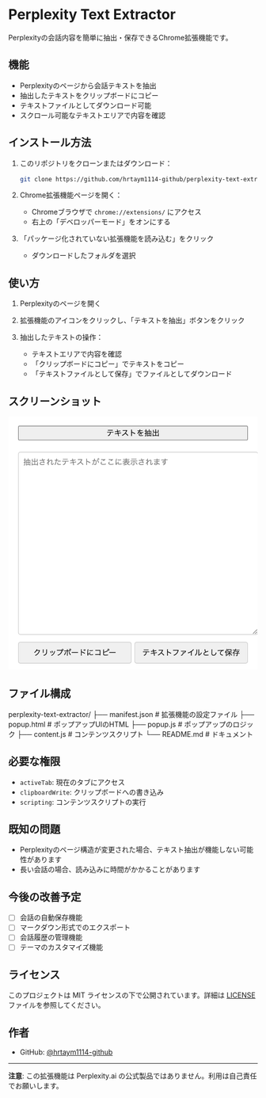 # Perplexity Text Extractor

Perplexityの会話内容を簡単に抽出・保存できるChrome拡張機能です。

## 機能

- Perplexityのページから会話テキストを抽出
- 抽出したテキストをクリップボードにコピー
- テキストファイルとしてダウンロード可能
- スクロール可能なテキストエリアで内容を確認

## インストール方法

1. このリポジトリをクローンまたはダウンロード：
   ```bash
   git clone https://github.com/hrtaym1114-github/perplexity-text-extractor.git   
   ```

2. Chrome拡張機能ページを開く：
   - Chromeブラウザで `chrome://extensions/` にアクセス
   - 右上の「デベロッパーモード」をオンにする

3. 「パッケージ化されていない拡張機能を読み込む」をクリック
   - ダウンロードしたフォルダを選択

## 使い方

1. Perplexityのページを開く
2. 拡張機能のアイコンをクリックし、「テキストを抽出」ボタンをクリック

3. 抽出したテキストの操作：
   - テキストエリアで内容を確認
   - 「クリップボードにコピー」でテキストをコピー
   - 「テキストファイルとして保存」でファイルとしてダウンロード

## スクリーンショット

![拡張機能のスクリーンショット](screenshots/screenshot1.png)

## ファイル構成

perplexity-text-extractor/
├── manifest.json # 拡張機能の設定ファイル
├── popup.html # ポップアップUIのHTML
├── popup.js # ポップアップのロジック
├── content.js # コンテンツスクリプト
└── README.md # ドキュメント

## 必要な権限

- `activeTab`: 現在のタブにアクセス
- `clipboardWrite`: クリップボードへの書き込み
- `scripting`: コンテンツスクリプトの実行

## 既知の問題

- Perplexityのページ構造が変更された場合、テキスト抽出が機能しない可能性があります
- 長い会話の場合、読み込みに時間がかかることがあります

## 今後の改善予定

- [ ] 会話の自動保存機能
- [ ] マークダウン形式でのエクスポート
- [ ] 会話履歴の管理機能
- [ ] テーマのカスタマイズ機能

## ライセンス

このプロジェクトは MIT ライセンスの下で公開されています。詳細は [LICENSE](LICENSE) ファイルを参照してください。

## 作者
- GitHub: [@hrtaym1114-github](https://github.com/hrtaym1114-github)


---

**注意**: この拡張機能は Perplexity.ai の公式製品ではありません。利用は自己責任でお願いします。

